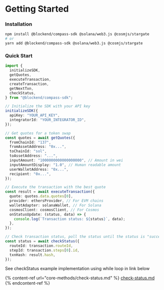 # Getting Started

### Installation

```bash
npm install @blockend/compass-sdk @solana/web3.js @cosmjs/stargate 
# or
yarn add @blockend/compass-sdk @solana/web3.js @cosmjs/stargate
```

### Quick Start

```typescript
import {
  initializeSDK,
  getQuotes,
  executeTransaction,
  createTransaction,
  getNextTxn,
  checkStatus,
} from "@blockend/compass-sdk";

// Initialize the SDK with your API key
initializeSDK({
  apiKey: "YOUR_API_KEY",
  integratorId: "YOUR_INTEGRATOR_ID",
});

// Get quotes for a token swap
const quotes = await getQuotes({
  fromChainId: "137",
  fromAssetAddress: "0x...",
  toChainId: "sol",
  toAssetAddress: "...",
  inputAmount: "1000000000000000000", // Amount in wei
  inputAmountDisplay: "1.0", // Human readable amount
  userWalletAddress: "0x...",
  recipient: "0x...",
});

// Execute the transaction with the best quote
const result = await executeTransaction({
  quote: quotes.data.quotes[0],
  provider: ethersProvider, // For EVM chains
  walletAdapter: solanaWallet, // For Solana
  cosmosClient: cosmosClient, // For Cosmos
  onStatusUpdate: (status, data) => {
    console.log(`Transaction status: ${status}`, data);
  },
});

// Check transaction status, poll the status until the status is "success" or "failed" or "partial-success". "in-progress" means the transaction is still being processed.
const status = await checkStatus({
  routeId: transaction.routeId,
  stepId: transaction.steps[0].id,
  txnHash: result.hash,
});
```

See checkStatus example implementation using while loop in link below

{% content-ref url="core-methods/check-status.md" %}
[check-status.md](core-methods/check-status.md)
{% endcontent-ref %}

